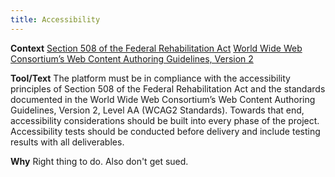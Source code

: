 ```yaml
---
title: Accessibility
---
```


**Context**
[Section 508 of the Federal Rehabilitation Act](https://www.section508.gov/content/learn/laws-and-policies)
[World Wide Web Consortium’s Web Content Authoring Guidelines, Version 2](https://www.w3.org/WAI/intro/wcag.php)

**Tool/Text**
The platform must be in compliance with the accessibility principles of Section 508 of the Federal Rehabilitation Act and the standards documented in the World Wide Web Consortium’s Web Content Authoring Guidelines, Version 2, Level AA (WCAG2 Standards).  Towards that end, accessibility considerations should be built into every phase of the project.  Accessibility tests should be conducted before delivery and include testing results with all deliverables. 

**Why**
Right thing to do.  Also don't get sued.
